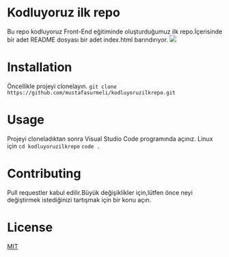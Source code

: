 # Kodluyoruz ilk repo
Bu repo kodluyoruz Front-End eğitiminde oluşturduğumuz ilk repo.İçerisinde bir adet README dosyası bir adet index.html barındırıyor.
![](https://picsum.photos/200/300)
# Installation
Öncellikle projeyi clonelayın.
`git clone https://github.com/mustafasurmeli/kodluyoruzilkrepo.git`
# Usage
Projeyi cloneladıktan sonra Visual Studio Code programında açınız.
Linux için
`cd kodluyoruzilkrepo`
`code .`
# Contributing
Pull requestler kabul edilir.Büyük değişiklikler için,lütfen önce neyi değiştirmek istediğinizi tartışmak için bir konu açın.
# License
[MIT](https://choosealicense.com/licenses/mit/)
